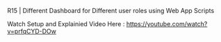 R15 | Different Dashboard for Different user roles using Web App Scripts

Watch Setup and Explainied Video Here : https://youtube.com/watch?v=prfqCYD-DOw
